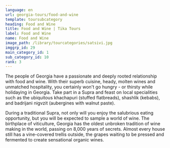 ```yaml
---
language: en
url: georgia-tours/food-and-wine
template: toursubcategory
heading: Food and Wine
title: Food and Wine | Tika Tours
label: Food and Wine
name: Food and Wine
image_path: /library/tourcategories/satsivi.jpg
imggrp_id: 29
main_category_id: 1
sub_category_id: 10
rank: 3
---
```

<div class="row content-row"><!-- 1553 (2)-->
<div class="col-12 col-sm-6 col-md-6"><!-- 2090 -->

The people of Georgia have a passionate and deeply rooted relationship with food
and wine. With their superb cuisine, heady, molten wines and unmatched hospitality,
you certainly won't go hungry \- or thirsty while holidaying in Georgia. Take part
in a Supra and feast on local specialities such as the ubiquitous khachapuri (stuffed
flatbreads), shashlik (kebabs), and badrijani nigvzit (aubergines with walnut paste).

</div>

<div class="col-12 col-sm-6 col-md-6"><!-- 2091 -->

During a traditional Supra, not only will you enjoy the salubrious eating opportunity,
but you will be expected to sample a world of wine. The birthplace of viticulture,
Georgia has the oldest unbroken tradition of wine making in the world, passing on
8,000 years of secrets. Almost every house still has a vine\-covered trellis outside,
the grapes waiting to be pressed and fermented to create sensational organic wines.

</div>

</div>
